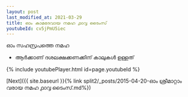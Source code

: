 ```yaml
---
layout: post
last_modified_at: 2021-03-29
title: ഓം കാമദേവായ നമഹ ൧൦൮ ടൈംസ്
youtubeId: cv5jPmU5iec
---
```

 
 
 ഓം സഹസ്രപത്തെ നമഹ 
 
 -  ആർക്കാണ് ദശലക്ഷക്കണക്കിന് കാലുകൾ ഉള്ളത് 
 
  
 
  
 
 
 
 
 
 


{% include youtubePlayer.html id=page.youtubeId %}
 
[Next]({{ site.baseurl }}{% link  split2/_posts/2015-04-20-ഓം ശ്രീമാറ്റാം വരായ നമഹ ൧൦൮ ടൈംസ്.md%})
 
